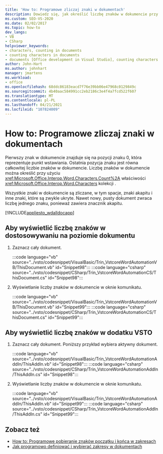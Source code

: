 ```yaml
---
title: 'How to: Programowe zliczaj znaki w dokumentach'
description: Dowiedz się, jak określić liczbę znaków w dokumencie przy użyciu właściwości Count kolekcji Znaki.
ms.custom: SEO-VS-2020
ms.date: 02/02/2017
ms.topic: how-to
dev_langs:
- VB
- CSharp
helpviewer_keywords:
- characters, counting in documents
- counting characters in documents
- documents [Office development in Visual Studio], counting characters
author: John-Hart
ms.author: johnhart
manager: jmartens
ms.workload:
- office
ms.openlocfilehash: 68ddc86183eacd7f76e39bb06e47968c0129849c
ms.sourcegitcommit: 4b40aac584991cc2eb2186c3e4f4a7fcd522f607
ms.translationtype: MT
ms.contentlocale: pl-PL
ms.lasthandoff: 04/21/2021
ms.locfileid: "107824009"
---
```

# <a name="how-to-programmatically-count-characters-in-documents"></a>How to: Programowe zliczaj znaki w dokumentach
  Pierwszy znak w dokumencie znajduje się na pozycji znaku 0, która reprezentuje punkt wstawiania. Ostatnia pozycja znaku jest równa całkowitej liczbie znaków w dokumencie. Liczbę znaków w dokumencie można określić przy użyciu <xref:Microsoft.Office.Interop.Word.Characters.Count%2A> właściwości <xref:Microsoft.Office.Interop.Word.Characters> kolekcji .

 Wszystkie znaki w dokumencie są zliczane, w tym spacje, znaki akapitu i inne znaki, które są zwykle ukryte. Nawet nowy, pusty dokument zwraca liczbę jednego znaku, ponieważ zawiera znacznik akapitu.

 [!INCLUDE[appliesto_wdalldocapp](../vsto/includes/appliesto-wdalldocapp-md.md)]

## <a name="to-display-the-number-of-characters-in-a-document-level-customization"></a>Aby wyświetlić liczbę znaków w dostosowywaniu na poziomie dokumentu

1. Zaznacz cały dokument.

     :::code language="vb" source="../vsto/codesnippet/VisualBasic/Trin_VstcoreWordAutomationVB/ThisDocument.vb" id="Snippet98":::
     :::code language="csharp" source="../vsto/codesnippet/CSharp/Trin_VstcoreWordAutomationCS/ThisDocument.cs" id="Snippet98":::

2. Wyświetlanie liczby znaków w dokumencie w oknie komunikatu.

     :::code language="vb" source="../vsto/codesnippet/VisualBasic/Trin_VstcoreWordAutomationVB/ThisDocument.vb" id="Snippet99":::
     :::code language="csharp" source="../vsto/codesnippet/CSharp/Trin_VstcoreWordAutomationCS/ThisDocument.cs" id="Snippet99":::

## <a name="to-display-the-number-of-characters-in-a-vsto-add-in"></a>Aby wyświetlić liczbę znaków w dodatku VSTO

1. Zaznacz cały dokument. Poniższy przykład wybiera aktywny dokument.

     :::code language="vb" source="../vsto/codesnippet/VisualBasic/Trin_VstcoreWordAutomationAddIn/ThisAddIn.vb" id="Snippet98":::
     :::code language="csharp" source="../vsto/codesnippet/CSharp/Trin_VstcoreWordAutomationAddIn/ThisAddIn.cs" id="Snippet98":::

2. Wyświetlanie liczby znaków w dokumencie w oknie komunikatu.

     :::code language="vb" source="../vsto/codesnippet/VisualBasic/Trin_VstcoreWordAutomationAddIn/ThisAddIn.vb" id="Snippet99":::
     :::code language="csharp" source="../vsto/codesnippet/CSharp/Trin_VstcoreWordAutomationAddIn/ThisAddIn.cs" id="Snippet99":::

## <a name="see-also"></a>Zobacz też
- [How to: Programowe pobieranie znaków początku i końca w zakresach](../vsto/how-to-programmatically-retrieve-start-and-end-characters-in-ranges.md)
- [Jak programowo definiować i wybierać zakresy w dokumentach](../vsto/how-to-programmatically-define-and-select-ranges-in-documents.md)
